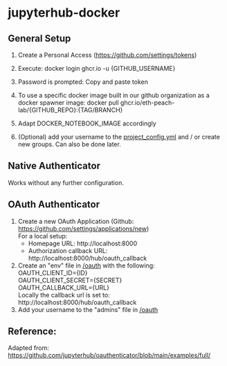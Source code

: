 # jupyterhub-docker

## General Setup
1. Create a Personal Access (https://github.com/settings/tokens)

2. Execute: docker login ghcr.io -u {GITHUB_USERNAME}

3. Password is prompted: Copy and paste token

4. To use a specific docker image built in our github organization as a docker spawner image: docker pull ghcr.io/eth-peach-lab/{GITHUB_REPO}:{TAG/BRANCH}

5. Adapt DOCKER_NOTEBOOK_IMAGE accordingly

6. (Optional) add your username to the [project_config.yml](./project_config.yaml) and / or create new groups. Can also be done later.

## Native Authenticator
Works without any further configuration.


## OAuth Authenticator
1. Create a new OAuth Application (Github: https://github.com/settings/applications/new)  
For a local setup:  
    - Homepage URL: http://localhost:8000
    - Authorization callback URL: http://localhost:8000/hub/oauth_callback
2. Create an "env" file in [/oauth](./oauth/) with the following:   
OAUTH_CLIENT_ID={ID}  
OAUTH_CLIENT_SECRET={SECRET}  
OAUTH_CALLBACK_URL={URL}  
Locally the callback url is set to: http://localhost:8000/hub/oauth_callback
3. Add your username to the "admins" file in [/oauth](./oauth/)

## Reference:
Adapted from: 
https://github.com/jupyterhub/oauthenticator/blob/main/examples/full/